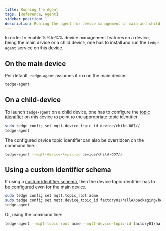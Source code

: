 ```yaml
---
title: Running the Agent
tags: [Reference, Agent]
sidebar_position: 1
description: Running the agent for device management on main and child devices
---
```


In order to enable %%te%% device management features on a device,
being the main device or a child device,
one has to install and run the `tedge-agent` service on this device.

## On the main device

Per default, `tedge-agent` assumes it run on the main device.

```sh title="running tedge-agent on the main device"
tedge-agent
```

## On a child-device

To launch `tedge-agent` on a child device,
one has to configure the [topic identifier](../mqtt-api.md#group-identifier)
on this device to point to the appropriate topic identifier.

```sh title="running tedge-agent on the child device child-007"
sudo tedge config set mqtt.device_topic_id device/child-007//
tedge-agent 
```

The configured device topic identifier can also be overridden on the command line.

```sh title="running tedge-agent on the child device child-007"
tedge-agent --mqtt-device-topic-id device/child-007//
```

## Using a custom identifier schema

If using a [custom identifier schema](../../contribute/design/mqtt-topic-design.md#using-custom-identifier-schemas),
then the device topic identifier has to be configured even for the main device.

```sh title="running tedge-agent when using a custom identifier schema"
sudo tedge config set mqtt.topic_root acme
sudo tedge config set mqtt.device_topic_id factory01/hallA/packaging/belt001
tedge-agent 
```

Or, using the command line:
```sh title="running tedge-agent while using a custom identifier schema"
tedge-agent --mqtt-topic-root acme --mqtt-device-topic-id factory01/hallA/packaging/belt001
```
